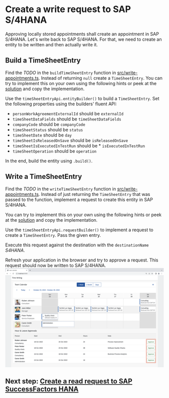 # Create a write request to SAP S/4HANA

Approving locally stored appointments shall create an appointment in SAP S/4HANA. Let's write back to SAP S/4HANA. For that, we need to create an entity to be written and then actually write it.

## Build a TimeSheetEntry

Find the _TODO_ in the `buildTimeSheetEntry` function in [src/write-appointments.ts](../src/write-appointments.ts). Instead of returning `null` create a `TimeSheetEntry`. You can try to implement this on your own using the following hints or peek at the [solution](SOLUTION.md#build-a-timesheetentry) and copy the implementation.

Use the `timeSheetEntryApi.entityBuilder()` to build a `TimeSheetEntry`. Set the following properties using the builders' fluent API:

- `personWorkAgreementExternalId` should be `externalId`
- `timeSheetDataFields` should be `timeSheetDataFields`
- `companyCode` should be `companyCode`
- `timeSheetStatus` should be `status`
- `timeSheetDate` should be `day`
- `timeSheetIsReleasedOnSave` should be `isReleasedOnSave`
- `timeSheetIsExecutedInTestRun` should be \* `isExecutedInTestRun`
- `timeSheetOperation` should be `operation`

In the end, build the entity using `.build()`.

## Write a TimeSheetEntry

Find the _TODO_ in the `writeTimeSheetEntry` function in [src/write-appointments.ts](../src/write-appointments.ts). Instead of just returning the `TimeSheetEntry` that was passed to the function, implement a request to create this entity in SAP S/4HANA.

You can try to implement this on your own using the following hints or peek at the [solution](SOLUTION.md#write-a-timesheetentry) and copy the implementation.

Use the `timeSheetEntryApi.requestBuilder()` to implement a request to create a `TimeSheetEntry`. Pass the given entry.

Execute this request against the destination with the `destinationName` _S4HANA_.

Refresh your application in the browser and try to approve a request. This request should now be written to SAP S/4HANA.
![Local Write](images/approve.png)

## Next step: [Create a read request to SAP SuccessFactors HANA](05-generate-odata-client.md)
